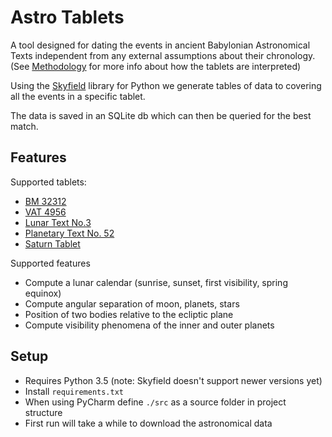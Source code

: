 # Astro Tablets

A tool designed for dating the events in ancient Babylonian Astronomical Texts
independent from any external assumptions about their chronology. 
(See [Methodology](./documents/methodology.md) for more info about how the tablets are interpreted)

Using the [Skyfield](https://rhodesmill.org/skyfield/) library for Python we 
generate tables of data to covering all the events in a specific tablet. 

The data is saved in an SQLite db which can then be queried for the best match.

## Features

Supported tablets:
- [BM 32312](./documents/bm32312.md)
- [VAT 4956](./documents/vat4956.md)
- [Lunar Text No.3](./documents/lunar3.md)
- [Planetary Text No. 52](./documents/planet52.md)
- [Saturn Tablet](./documents/saturn.md)


Supported features
- Compute a lunar calendar (sunrise, sunset, first visibility, spring equinox)
- Compute angular separation of moon, planets, stars
- Position of two bodies relative to the ecliptic plane
- Compute visibility phenomena of the inner and outer planets

## Setup

- Requires Python 3.5 (note: Skyfield doesn't support newer versions yet)
- Install `requirements.txt`
- When using PyCharm define `./src` as a source folder in project structure
- First run will take a while to download the astronomical data
